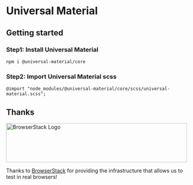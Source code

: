 # Universal Material


## Getting started

### Step1: Install Universal Material
```
npm i @universal-material/core
```

### Step2: Import Universal Material scss
```
@import "node_modules/@universal-material/core/scss/universal-material.scss";
```

## Thanks

<img src="https://live.browserstack.com/images/opensource/browserstack-logo.svg" alt="BrowserStack Logo" width="490" height="106">

Thanks to [BrowserStack](https://www.browserstack.com/) for providing the infrastructure that allows us to test in real browsers!
